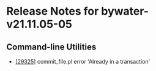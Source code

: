 
# Release Notes for bywater-v21.11.05-05

## Command-line Utilities

- [[29325]](http://bugs.koha-community.org/bugzilla3/show_bug.cgi?id=29325) commit_file.pl error 'Already in a transaction'


